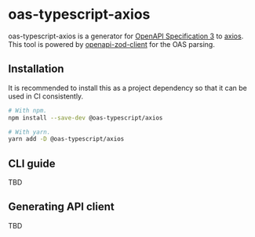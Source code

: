 # oas-typescript-axios

oas-typescript-axios is a generator for [OpenAPI Specification 3](https://swagger.io/specification/v3/) to [axios](https://axios-http.com/docs/intro). This tool is powered by [openapi-zod-client](https://github.com/astahmer/openapi-zod-client) for the OAS parsing.

## Installation

It is recommended to install this as a project dependency so that it can be used in CI consistently.

```bash
# With npm.
npm install --save-dev @oas-typescript/axios

# With yarn.
yarn add -D @oas-typescript/axios
```

## CLI guide

TBD

## Generating API client

TBD
